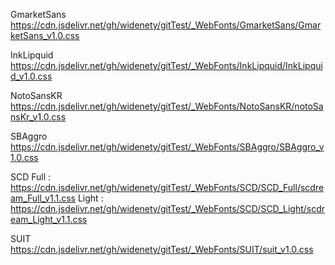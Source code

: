 GmarketSans
https://cdn.jsdelivr.net/gh/widenety/gitTest/_WebFonts/GmarketSans/GmarketSans_v1.0.css

InkLipquid
https://cdn.jsdelivr.net/gh/widenety/gitTest/_WebFonts/InkLipquid/InkLipquid_v1.0.css

NotoSansKR
https://cdn.jsdelivr.net/gh/widenety/gitTest/_WebFonts/NotoSansKR/notoSansKr_v1.0.css

SBAggro
https://cdn.jsdelivr.net/gh/widenety/gitTest/_WebFonts/SBAggro/SBAggro_v1.0.css

SCD
Full : https://cdn.jsdelivr.net/gh/widenety/gitTest/_WebFonts/SCD/SCD_Full/scdream_Full_v1.1.css
Light : https://cdn.jsdelivr.net/gh/widenety/gitTest/_WebFonts/SCD/SCD_Light/scdream_Light_v1.1.css

SUIT
https://cdn.jsdelivr.net/gh/widenety/gitTest/_WebFonts/SUIT/suit_v1.0.css